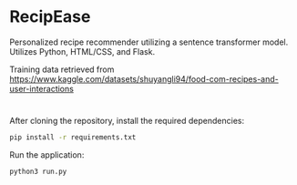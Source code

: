 # RecipEase

Personalized recipe recommender utilizing a sentence transformer model. Utilizes Python, HTML/CSS, and Flask.

Training data retrieved from https://www.kaggle.com/datasets/shuyangli94/food-com-recipes-and-user-interactions
#
After cloning the repository, install the required dependencies: 
```bash
pip install -r requirements.txt
```
Run the application:
```bash
python3 run.py
```

